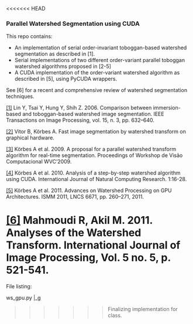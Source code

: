 <<<<<<< HEAD
### Parallel Watershed Segmentation using CUDA

This repo contains:

- An implementation of serial order-invariant toboggan-based watershed segmentation as described in [1].
- Serial implementations of two different order-variant parallel toboggan watershed algorithms proposed in [2-5]
- A CUDA implementation of the order-variant watershed algorithm as described in [5], using PyCUDA wrappers.

See [6] for a recent and comprehensive review of watershed segmentation techniques.

[[1]](http://www.ncbi.nlm.nih.gov/pubmed/16519350) Lin Y, Tsai Y, Hung Y, Shih Z. 2006. Comparison between immersion-based and toboggan-based watershed image segmentation. IEEE Transactions on Image Processing, vol. 15, n. 3, pp. 632–640.

[[2]](http://www.fem.unicamp.br/~labaki/Academic/cilamce2009/1820-1136-1-RV.pdf) Vitor B, Körbes A. Fast image segmentation by watershed transform on graphical hardware.

[[3]](http://www.lbd.dcc.ufmg.br/colecoes/wvc/2009/0012.pdf) Körbes A et al. 2009. A proposal for a parallel watershed transform algorithm for real-time segmentation. Proceedings of Workshop de Visão Computacional WVC’2009.

[[4]](http://parati.dca.fee.unicamp.br/media/Attachments/courseIA366F2S2010/aula10/ijncr.pdf) Körbes A et al. 2010. Analysis of a step-by-step watershed algorithm using CUDA. International Journal of Natural Computing Research. 1:16-28.

[[5]](http://parati.dca.fee.unicamp.br/media/Attachments/courseIA366F2S2010/aula10/ijncr.pdf) Körbes A et al. 2011. Advances on Watershed Processing on GPU Architectures. ISMM 2011, LNCS 6671, pp. 260–271, 2011.

[[6]](http://cscjournals.org/csc/manuscript/Journals/IJIP/volume5/Issue5/IJIP-409.pdf) Mahmoudi R, Akil M. 2011. Analyses of the Watershed Transform. International Journal of Image Processing, Vol. 5 no. 5, p. 521-541.
=======
File listing:

ws_gpu.py |_g
>>>>>>> Finalizing implementation for class.
